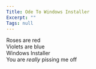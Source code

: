 ```yaml
---
Title: Ode To Windows Installer
Excerpt: ""
Tags: null
---
```

<p>Roses are red<br />Violets are blue<br />Windows Installer<br />You are <em>really</em> pissing me off</p> <p>&nbsp;</p>